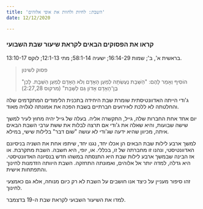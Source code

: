 ```yaml
---
title: 'השבת: לחיות ולחוות את אופי אלוהים'
date: 12/12/2020

---
```


### קראו את הפסוקים הבאים לקראת שיעור שבת השבועי
בראשית א', ב'; שמות 16:14-29; ישעיה 58:1-14; מתי 12:1-13; לוקס 13:10-17.

> <p>פסוק לשינון</p>
> "הוֹסִיף וְאָמַר לָהֶם: "הַשַּׁבָּת נֶעֶשְׂתָה לְמַעַן הָאָדָם וְלֹא הָאָדָם לְמַעַן הַשַּׁבָּת. לָכֵן בֶּן־הָאָדָם אָדוֹן גַּם לַשַּׁבָּת" (מרקוס 2:27,28)

ג'ודי הייתה האדוונטיסתית שומרת שבת היחידה בתכנית הלימודים המתקדמים שלה והחלטתה לא ללכת לאירועים חברתיים בשבת הפכה את אמונתה לגלויה מאוד.

יום אחד אחת החברות שלה, גייל, התקשרה אליה. בעלה של גייל יהיה מחוץ לעיר למשך שישה שבועות, והיא שאלה את ג'ודי אם תרצה לבלות את ששת ערבי השבת הבאים איתה, מכיוון שהיא ידעה שג'ודי לא עושה "שום דבר" בלילות שישי, במילא.

למשך ארבע לילות שבת הבאים הן אכלו יחד, נגנו יחד, שיתפו אחת את השניה בניסיונם האדוונטיסטי, ונהנו זו מחברתה של זו, בכללי. או, יופי, היא חשבה. השבת מתקרבת. או אז הבינה שבמשך ארבע לילות שבת היא התנסתה במשהו חדש בנסיונה האדוונטיסטי. היא גדלה, למדה יותר אל אלוהים, ואמונתה התחזקה. השבת היוותה הזדמנות לחינוך והתפתחות אישית.

זהו סיפור מעניין על כיצד אנו חושבים על השבת לא רק כיום מנוחה, אלא גם כאמצעי לחינוך.

למדו את השיעור השבועי לקראת שבת ה-19 בדצמבר.